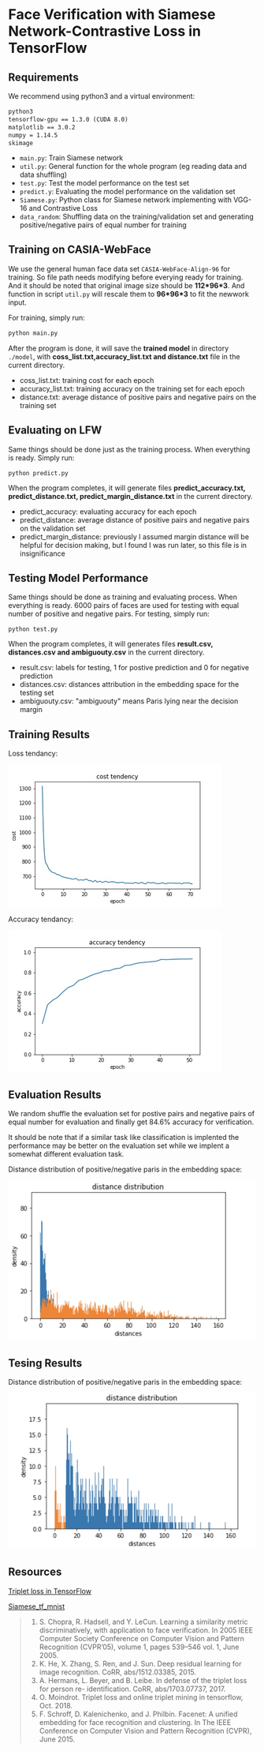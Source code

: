 # Face Verification with Siamese Network-Contrastive Loss in TensorFlow

## Requirements

We recommend using python3 and a virtual environment:

```
python3
tensorflow-gpu == 1.3.0 (CUDA 8.0)
matplotlib == 3.0.2
numpy = 1.14.5
skimage
```

+ `main.py`: Train Siamese network
+ `util.py`: General function for the whole program (eg reading data and data shuffling)
+ `test.py`: Test the model performance on the test set
+ `predict.y`: Evaluating the model performance on the  validation set
+ `Siamese.py`: Python class for Siamese network implementing with VGG-16 and Contrastive Loss
+ `data_random`: Shuffling data on the training/validation set and generating positive/negative pairs of equal number for training

## Training on CASIA-WebFace

We use the general human face data set `CASIA-WebFace-Align-96` for training. So file path needs modifying before everying ready for training. And it should be noted that original image size should be **112\*96\*3**. And function in script `util.py` will rescale them to **96\*96\*3** to fit the newwork input.

For training, simply run:

```python
python main.py
```

After the program is done, it will save the **trained model** in directory `./model`, with **coss_list.txt,accuracy_list.txt and distance.txt** file in the current directory. 

+ coss_list.txt: training cost for each epoch
+ accuracy_list.txt: training accuracy on the training set for each epoch
+ distance.txt: average distance of positive pairs and negative pairs on the training set

## Evaluating on LFW

Same things should be done just as the training process.  When everything is ready. Simply run:

```:1st_place_medal:
python predict.py
```

When the program completes, it will generate files **predict_accuracy.txt, predict_distance.txt, predict_margin_distance.txt** in the current directory.

+ predict_accuracy: evaluating accuracy for each epoch
+ predict_distance: average distance of positive pairs and negative pairs on the validation set
+ predict_margin_distance: previously I assumed margin distance will be helpful for decision making, but l found I was run later, so this file is in insignificance

## Testing Model Performance

Same things should be done as training and evaluating process. When everything is ready. 6000 pairs of faces are used for testing with equal number of positive and negative pairs. For testing, simply run:

```:1st_place_medal:
python test.py
```

When the program completes, it will generates files **result.csv, distances.csv and ambiguouty.csv** in the current directory.

+ result.csv: labels for testing, 1 for postive prediction and 0 for negative prediction
+ distances.csv: distances attribution in the embedding space for the testing set
+ ambiguouty.csv: "ambiguouty" means Paris lying near the decision margin

## Training Results

Loss tendancy:

![ResNet_cost](./images/ResNet_cost.jpg)

Accuracy tendancy:

![VGG_accuracy](./images/VGG_accuracy.jpg)

## Evaluation Results

We random shuffle the evaluation set for postive pairs and negative pairs of equal number for evaluation and finally get 84.6% accuracy for verification.

It should be note that if a similar task like classification is implented the performance may be better on the evaluation set while we implent a somewhat different evaluation task.

Distance distribution of positive/negative paris in the embedding space: 

<center>
    <img src = "./images/Val_distribution.png"
         style = "zoom:60%"/>
</center>

## Tesing Results

Distance distribution of positive/negative paris in the embedding space: 

<center>
    <img src = "./images/Test_distribution.png"
         style = "zoom:60%"/>
</center>



## Resources

[Triplet loss in TensorFlow](https://github.com/omoindrot/tensorflow-triplet-loss)

[Siamese_tf_mnist](https://github.com/ywpkwon/siamese_tf_mnist)

> 1. S. Chopra, R. Hadsell, and Y. LeCun. Learning a similarity metric discriminatively, with application to face verification. In 2005 IEEE Computer Society Conference on Computer Vision and Pattern Recognition (CVPR’05), volume 1, pages 539–546 vol. 1, June 2005. 
> 2. K. He, X. Zhang, S. Ren, and J. Sun. Deep residual learning for image recognition. CoRR, abs/1512.03385, 2015. 
> 3. A. Hermans, L. Beyer, and B. Leibe. In defense of the triplet loss for person re- identification. CoRR, abs/1703.07737, 2017. 
> 4. O. Moindrot. Triplet loss and online triplet mining in tensorflow, Oct. 2018. 
> 5. F. Schroff, D. Kalenichenko, and J. Philbin. Facenet: A unified embedding for face recognition and clustering. In The IEEE Conference on Computer Vision and Pattern Recognition (CVPR), June 2015. 